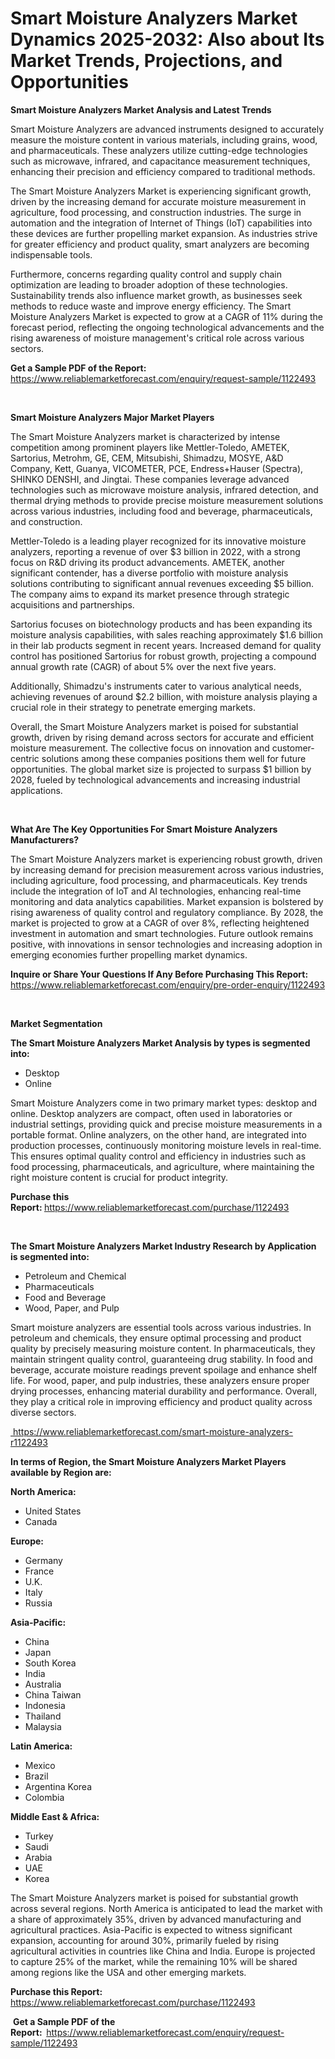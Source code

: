 <p><h1>Smart Moisture Analyzers Market Dynamics 2025-2032: Also about Its Market Trends, Projections, and Opportunities</h1></p><p><strong>Smart Moisture Analyzers Market Analysis and Latest Trends</strong></p>
<p><p>Smart Moisture Analyzers are advanced instruments designed to accurately measure the moisture content in various materials, including grains, wood, and pharmaceuticals. These analyzers utilize cutting-edge technologies such as microwave, infrared, and capacitance measurement techniques, enhancing their precision and efficiency compared to traditional methods. </p><p>The Smart Moisture Analyzers Market is experiencing significant growth, driven by the increasing demand for accurate moisture measurement in agriculture, food processing, and construction industries. The surge in automation and the integration of Internet of Things (IoT) capabilities into these devices are further propelling market expansion. As industries strive for greater efficiency and product quality, smart analyzers are becoming indispensable tools. </p><p>Furthermore, concerns regarding quality control and supply chain optimization are leading to broader adoption of these technologies. Sustainability trends also influence market growth, as businesses seek methods to reduce waste and improve energy efficiency. The Smart Moisture Analyzers Market is expected to grow at a CAGR of 11% during the forecast period, reflecting the ongoing technological advancements and the rising awareness of moisture management's critical role across various sectors.</p></p>
<p><strong>Get a Sample PDF of the Report:&nbsp;</strong> <a href="https://www.reliablemarketforecast.com/enquiry/request-sample/1122493?utm_campaign=3381&utm_medium=2&utm_source=Github&utm_content=ia&utm_term=12042025&utm_id=smart-moisture-analyzers">https://www.reliablemarketforecast.com/enquiry/request-sample/1122493</a></p>
<p>&nbsp;</p>
<p><strong>Smart Moisture Analyzers Major Market Players</strong></p>
<p><p>The Smart Moisture Analyzers market is characterized by intense competition among prominent players like Mettler-Toledo, AMETEK, Sartorius, Metrohm, GE, CEM, Mitsubishi, Shimadzu, MOSYE, A&D Company, Kett, Guanya, VICOMETER, PCE, Endress+Hauser (Spectra), SHINKO DENSHI, and Jingtai. These companies leverage advanced technologies such as microwave moisture analysis, infrared detection, and thermal drying methods to provide precise moisture measurement solutions across various industries, including food and beverage, pharmaceuticals, and construction.</p><p>Mettler-Toledo is a leading player recognized for its innovative moisture analyzers, reporting a revenue of over $3 billion in 2022, with a strong focus on R&D driving its product advancements. AMETEK, another significant contender, has a diverse portfolio with moisture analysis solutions contributing to significant annual revenues exceeding $5 billion. The company aims to expand its market presence through strategic acquisitions and partnerships.</p><p>Sartorius focuses on biotechnology products and has been expanding its moisture analysis capabilities, with sales reaching approximately $1.6 billion in their lab products segment in recent years. Increased demand for quality control has positioned Sartorius for robust growth, projecting a compound annual growth rate (CAGR) of about 5% over the next five years.</p><p>Additionally, Shimadzu's instruments cater to various analytical needs, achieving revenues of around $2.2 billion, with moisture analysis playing a crucial role in their strategy to penetrate emerging markets.</p><p>Overall, the Smart Moisture Analyzers market is poised for substantial growth, driven by rising demand across sectors for accurate and efficient moisture measurement. The collective focus on innovation and customer-centric solutions among these companies positions them well for future opportunities. The global market size is projected to surpass $1 billion by 2028, fueled by technological advancements and increasing industrial applications.</p></p>
<p>&nbsp;</p>
<p><strong>What Are The Key Opportunities For Smart Moisture Analyzers Manufacturers?</strong></p>
<p><p>The Smart Moisture Analyzers market is experiencing robust growth, driven by increasing demand for precision measurement across various industries, including agriculture, food processing, and pharmaceuticals. Key trends include the integration of IoT and AI technologies, enhancing real-time monitoring and data analytics capabilities. Market expansion is bolstered by rising awareness of quality control and regulatory compliance. By 2028, the market is projected to grow at a CAGR of over 8%, reflecting heightened investment in automation and smart technologies. Future outlook remains positive, with innovations in sensor technologies and increasing adoption in emerging economies further propelling market dynamics.</p></p>
<p><strong>Inquire or Share Your Questions If Any Before Purchasing This Report:</strong> <a href="https://www.reliablemarketforecast.com/enquiry/pre-order-enquiry/1122493?utm_campaign=3381&utm_medium=2&utm_source=Github&utm_content=ia&utm_term=12042025&utm_id=smart-moisture-analyzers">https://www.reliablemarketforecast.com/enquiry/pre-order-enquiry/1122493</a></p>
<p>&nbsp;</p>
<p><strong>Market Segmentation</strong></p>
<p><strong>The Smart Moisture Analyzers Market Analysis by types is segmented into:</strong></p>
<p><ul><li>Desktop</li><li>Online</li></ul></p>
<p><p>Smart Moisture Analyzers come in two primary market types: desktop and online. Desktop analyzers are compact, often used in laboratories or industrial settings, providing quick and precise moisture measurements in a portable format. Online analyzers, on the other hand, are integrated into production processes, continuously monitoring moisture levels in real-time. This ensures optimal quality control and efficiency in industries such as food processing, pharmaceuticals, and agriculture, where maintaining the right moisture content is crucial for product integrity.</p></p>
<p><strong>Purchase this Report:&nbsp;</strong><a href="https://www.reliablemarketforecast.com/purchase/1122493?utm_campaign=3381&utm_medium=2&utm_source=Github&utm_content=ia&utm_term=12042025&utm_id=smart-moisture-analyzers">https://www.reliablemarketforecast.com/purchase/1122493</a></p>
<p>&nbsp;</p>
<p><strong>The Smart Moisture Analyzers Market Industry Research by Application is segmented into:</strong></p>
<p><ul><li>Petroleum and Chemical</li><li>Pharmaceuticals</li><li>Food and Beverage</li><li>Wood, Paper, and Pulp</li></ul></p>
<p><p>Smart moisture analyzers are essential tools across various industries. In petroleum and chemicals, they ensure optimal processing and product quality by precisely measuring moisture content. In pharmaceuticals, they maintain stringent quality control, guaranteeing drug stability. In food and beverage, accurate moisture readings prevent spoilage and enhance shelf life. For wood, paper, and pulp industries, these analyzers ensure proper drying processes, enhancing material durability and performance. Overall, they play a critical role in improving efficiency and product quality across diverse sectors.</p></p>
<p><a href="https://www.reliablemarketforecast.com/smart-moisture-analyzers-r1122493?utm_campaign=3381&utm_medium=2&utm_source=Github&utm_content=ia&utm_term=12042025&utm_id=smart-moisture-analyzers">&nbsp;https://www.reliablemarketforecast.com/smart-moisture-analyzers-r1122493</a></p>
<p><strong>In terms of Region, the Smart Moisture Analyzers Market Players available by Region are:</strong></p>
<p>
    <p> <strong> North America: </strong>
        <ul>
            <li>United States</li>
            <li>Canada</li>
        </ul>
        </p> 
    <p> <strong> Europe: </strong>
        <ul>
            <li>Germany</li>
            <li>France</li>
            <li>U.K.</li>
            <li>Italy</li>
            <li>Russia</li>
        </ul>
        </p> 
    <p> <strong> Asia-Pacific: </strong>
        <ul>
            <li>China</li>
            <li>Japan</li>
            <li>South Korea</li>
            <li>India</li>
            <li>Australia</li>
            <li>China Taiwan</li>
            <li>Indonesia</li>
            <li>Thailand</li>
            <li>Malaysia</li>
        </ul>
        </p> 
    <p> <strong> Latin America: </strong>
        <ul>
            <li>Mexico</li>
            <li>Brazil</li>
            <li>Argentina Korea</li>
            <li>Colombia</li>
        </ul>
        </p> 
    <p> <strong> Middle East & Africa: </strong>
        <ul>
            <li>Turkey</li>
            <li>Saudi</li>
            <li>Arabia</li>
            <li>UAE</li>
            <li>Korea</li>
        </ul>
    </p>
    </p>
<p><p>The Smart Moisture Analyzers market is poised for substantial growth across several regions. North America is anticipated to lead the market with a share of approximately 35%, driven by advanced manufacturing and agricultural practices. Asia-Pacific is expected to witness significant expansion, accounting for around 30%, primarily fueled by rising agricultural activities in countries like China and India. Europe is projected to capture 25% of the market, while the remaining 10% will be shared among regions like the USA and other emerging markets.</p></p>
<p><strong>Purchase this Report: </strong><a href="https://www.reliablemarketforecast.com/purchase/1122493?utm_campaign=3381&utm_medium=2&utm_source=Github&utm_content=ia&utm_term=12042025&utm_id=smart-moisture-analyzers">https://www.reliablemarketforecast.com/purchase/1122493</a></p>
<p>&nbsp;<strong>Get a Sample PDF of the Report:&nbsp;&nbsp;</strong><a href="https://www.reliablemarketforecast.com/enquiry/request-sample/1122493?utm_campaign=3381&utm_medium=2&utm_source=Github&utm_content=ia&utm_term=12042025&utm_id=smart-moisture-analyzers">https://www.reliablemarketforecast.com/enquiry/request-sample/1122493</a></p>
<p><strong></strong></p>
<p><p></p><p></p><p></p></p>